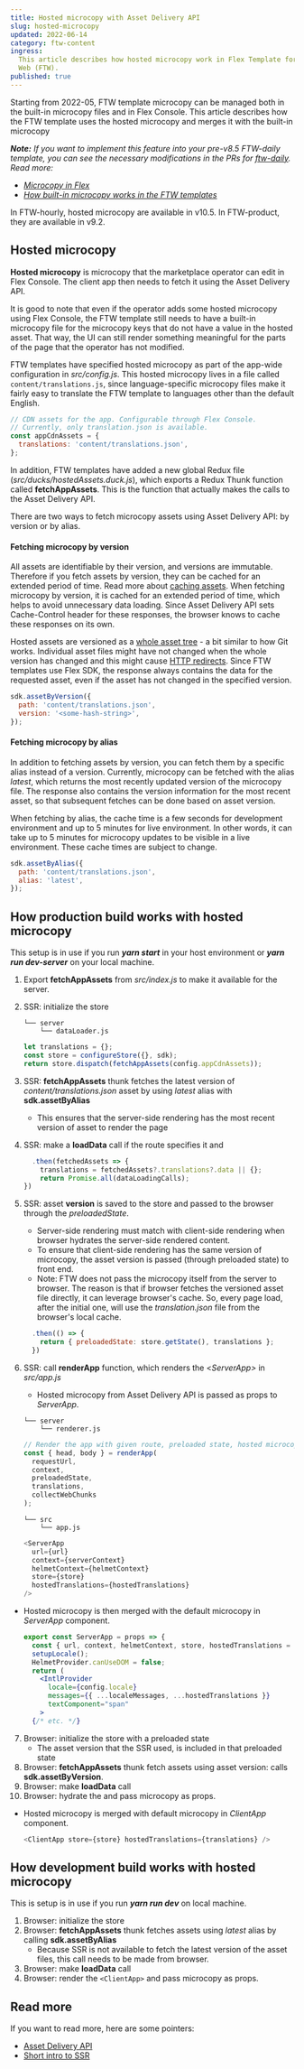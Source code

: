 ```yaml
---
title: Hosted microcopy with Asset Delivery API
slug: hosted-microcopy
updated: 2022-06-14
category: ftw-content
ingress:
  This article describes how hosted microcopy work in Flex Template for
  Web (FTW).
published: true
---
```


Starting from 2022-05, FTW template microcopy can be managed both in the
built-in microcopy files and in Flex Console. This article describes how
the FTW template uses the hosted microcopy and merges it with the
built-in microcopy

_**Note:** If you want to implement this feature into your pre-v8.5
FTW-daily template, you can see the necessary modifications in the PRs
for [ftw-daily](https://github.com/sharetribe/ftw-daily/pull/1510). Read
more:_

- _[Microcopy in Flex](/concepts/microcopy/)_
- _[How built-in microcopy works in the FTW templates](/ftw/how-to-change-ftw-bundled-microcopy/)_

<extrainfo title="FTW-hourly and FTW-product versions with hosted microcopy">
In FTW-hourly, hosted microcopy are available in v10.5. In FTW-product, they are available in v9.2.
</extrainfo>

## Hosted microcopy

**Hosted microcopy** is microcopy that the marketplace operator can edit
in Flex Console. The client app then needs to fetch it using the Asset
Delivery API.

It is good to note that even if the operator adds some hosted microcopy
using Flex Console, the FTW template still needs to have a built-in
microcopy file for the microcopy keys that do not have a value in the
hosted asset. That way, the UI can still render something meaningful for
the parts of the page that the operator has not modified.

FTW templates have specified hosted microcopy as part of the app-wide
configuration in _src/config.js_. This hosted microcopy lives in a file
called `content/translations.js`, since language-specific microcopy
files make it fairly easy to translate the FTW template to languages
other than the default English.

```js
// CDN assets for the app. Configurable through Flex Console.
// Currently, only translation.json is available.
const appCdnAssets = {
  translations: 'content/translations.json',
};
```

In addition, FTW templates have added a new global Redux file
(_src/ducks/hostedAssets.duck.js_), which exports a Redux Thunk function
called **fetchAppAssets**. This is the function that actually makes the
calls to the Asset Delivery API.

There are two ways to fetch microcopy assets using Asset Delivery API:
by version or by alias.

#### Fetching microcopy by version

All assets are identifiable by their version, and versions are
immutable. Therefore if you fetch assets by version, they can be cached
for an extended period of time. Read more about
[caching assets](/references/assets/#asset-data-caching). When fetching
microcopy by version, it is cached for an extended period of time, which
helps to avoid unnecessary data loading. Since Asset Delivery API sets
Cache-Control header for these responses, the browser knows to cache
these responses on its own.

Hosted assets are versioned as a
[whole asset tree](/references/assets/#asset-versioning) - a bit similar
to how Git works. Individual asset files might have not changed when the
whole version has changed and this might cause
[HTTP redirects](https://www.sharetribe.com/api-reference/asset-delivery-api.html#http-redirects).
Since FTW templates use Flex SDK, the response always contains the data
for the requested asset, even if the asset has not changed in the
specified version.

```js
sdk.assetByVersion({
  path: 'content/translations.json',
  version: '<some-hash-string>',
});
```

#### Fetching microcopy by alias

In addition to fetching assets by version, you can fetch them by a
specific alias instead of a version. Currently, microcopy can be fetched
with the alias _latest_, which returns the most recently updated version
of the microcopy file. The response also contains the version
information for the most recent asset, so that subsequent fetches can be
done based on asset version.

When fetching by alias, the cache time is a few seconds for development
environment and up to 5 minutes for live environment. In other words, it
can take up to 5 minutes for microcopy updates to be visible in a live
environment. These cache times are subject to change.

```js
sdk.assetByAlias({
  path: 'content/translations.json',
  alias: 'latest',
});
```

## How production build works with hosted microcopy

This setup is in use if you run **_yarn start_** in your host
environment or **_yarn run dev-server_** on your local machine.

1. Export **fetchAppAssets** from _src/index.js_ to make it available
   for the server.
2. SSR: initialize the store

   ```shell
   └── server
       └── dataLoader.js
   ```

   ```js
   let translations = {};
   const store = configureStore({}, sdk);
   return store.dispatch(fetchAppAssets(config.appCdnAssets));
   ```

3. SSR: **fetchAppAssets** thunk fetches the latest version of
   _content/translations.json_ asset by using _latest_ alias with
   **sdk.assetByAlias**
   - This ensures that the server-side rendering has the most recent
     version of asset to render the page
4. SSR: make a **loadData** call if the route specifies it and

   ```js
     .then(fetchedAssets => {
       translations = fetchedAssets?.translations?.data || {};
       return Promise.all(dataLoadingCalls);
   })
   ```

5. SSR: asset **version** is saved to the store and passed to the
   browser through the _preloadedState_.

   - Server-side rendering must match with client-side rendering when
     browser hydrates the server-side rendered content.
   - To ensure that client-side rendering has the same version of
     microcopy, the asset version is passed (through preloaded state) to
     front end.
   - Note: FTW does not pass the microcopy itself from the server to
     browser. The reason is that if browser fetches the versioned asset
     file directly, it can leverage browser's cache. So, every page
     load, after the initial one, will use the _translation.json_ file
     from the browser's local cache.

   ```js
     .then(() => {
       return { preloadedState: store.getState(), translations };
     })
   ```

6. SSR: call **renderApp** function, which renders the <_ServerApp>_ in
   _src/app.js_

   - Hosted microcopy from Asset Delivery API is passed as props to
     _ServerApp_.

   ```shell
   └── server
       └── renderer.js
   ```

   ```js
   // Render the app with given route, preloaded state, hosted microcopy.
   const { head, body } = renderApp(
     requestUrl,
     context,
     preloadedState,
     translations,
     collectWebChunks
   );
   ```

   ```shell
   └── src
       └── app.js
   ```

   ```js
   <ServerApp
     url={url}
     context={serverContext}
     helmetContext={helmetContext}
     store={store}
     hostedTranslations={hostedTranslations}
   />
   ```

- Hosted microcopy is then merged with the default microcopy in
  _ServerApp_ component.
  ```jsx
  export const ServerApp = props => {
    const { url, context, helmetContext, store, hostedTranslations = {} } = props;
    setupLocale();
    HelmetProvider.canUseDOM = false;
    return (
      <IntlProvider
        locale={config.locale}
        messages={{ ...localeMessages, ...hostedTranslations }}
        textComponent="span"
      >
    {/* etc. */}
  ```

7. Browser: initialize the store with a preloaded state
   - The asset version that the SSR used, is included in that preloaded
     state
8. Browser: **fetchAppAssets** thunk fetch assets using asset version:
   calls **sdk.assetByVersion**.
9. Browser: make **loadData** call
10. Browser: hydrate the _<ClientApp>_ and pass microcopy as props.

- Hosted microcopy is merged with default microcopy in _ClientApp_
  component.
  ```js
  <ClientApp store={store} hostedTranslations={translations} />
  ```

## How development build works with hosted microcopy

This is setup is in use if you run **_yarn run dev_** on local machine.

1. Browser: initialize the store
2. Browser: **fetchAppAssets** thunk fetches assets using _latest_ alias
   by calling **sdk.assetByAlias**
   - Because SSR is not available to fetch the latest version of the
     asset files, this call needs to be made from browser.
3. Browser: make **loadData** call
4. Browser: render the `<ClientApp>` and pass microcopy as props.

## Read more

If you want to read more, here are some pointers:

- [Asset Delivery API](/references/assets/)
- [Short intro to SSR](/ftw/how-routing-works-in-ftw/#a-brief-introduction-to-ssr)
